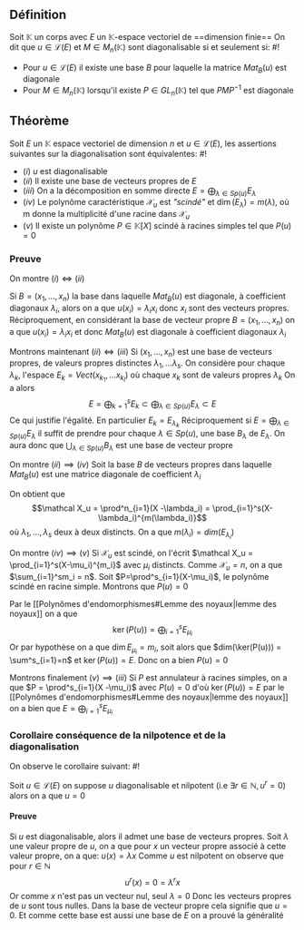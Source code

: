 ## Définition
Soit $\mathbb K$ un corps avec $E$ un $\mathbb K$-espace vectoriel de ==dimension finie==
On dit que $u \in \mathcal L(E)$ et $M \in M_n(\mathbb K)$ sont diagonalisable si et seulement si: #!

- Pour $u \in \mathcal L(E)$ il existe une base $B$ pour laquelle la matrice $Mat_B(u)$ est diagonale
- Pour $M \in M_n(\mathbb K)$ lorsqu'il existe $P \in GL_n(\mathbb K)$ tel que $PMP^{-1}$ est diagonale
<!--ID: 1715537862477-->


## Théorème
Soit $E$ un $\mathbb K$ espace vectoriel de dimension $n$ et $u \in \mathcal L(E)$, les assertions suivantes sur la diagonalisation sont équivalentes: #!

- $(i)$ $u$ est diagonalisable
- $(ii)$ Il existe une base de vecteurs propres de $E$
- $(iii)$ On a la décomposition en somme directe $E = \bigoplus_{\lambda \in Sp(u)} E_\lambda$ 
- $(iv)$ Le polynôme caractéristique $\mathcal X_u$ est *"scindé"* et $\dim(E_\lambda) = m(\lambda)$, où m donne la multiplicité d'une racine dans $\mathcal X_u$
- $(v)$ Il existe un polynôme $P \in \mathbb K[X]$ scindé à racines simples tel que $P(u)= 0$
<!--ID: 1715537862479-->


### Preuve
On montre $(i) \Leftrightarrow (ii)$

 Si $B = (x_1, \dots, x_n)$ la base dans laquelle $Mat_B(u)$ est diagonale, à coefficient diagonaux $\lambda_i$, alors on a que $u(x_i) = \lambda_ix_i$ donc $x_i$ sont des vecteurs propres.
Réciproquement, en considérant la base de vecteur propre $B=(x_1, \dots, x_n)$ on a que $u(x_i) = \lambda_ix_i$ et donc $Mat_B(u)$ est diagonale à coefficient diagonaux $\lambda_i$

Montrons maintenant $(ii) \Leftrightarrow (iii)$ 
Si $(x_1, \dots, x_n)$ est une base de vecteurs propres, de valeurs propres distinctes $\lambda_1, \dots \lambda_s$.
On considère pour chaque $\lambda_k$, l'espace $E_k = Vect(x_{k_1}, \dots x_{k_l})$ où chaque $x_k$ sont de valeurs propres $\lambda_k$
On a alors $$E = \bigoplus^s_{k=1}E_k \subset \bigoplus_{\lambda \in Sp(u)}E_\lambda \subset E$$Ce qui justifie l'égalité. En particulier $E_k = E_{\lambda_k}$ 
Réciproquement si $E = \bigoplus_{\lambda \in Sp(u)} E_\lambda$ il suffit de prendre pour chaque $\lambda \in Sp(u)$, une base $B_\lambda$ de $E_\lambda$. On aura donc que $\bigcup_{\lambda \in Sp(u)}B_\lambda$ est une base de vecteur propre

On montre $(ii) \implies (iv)$
Soit la base $B$ de vecteurs propres dans laquelle $Mat_B(u)$ est une matrice diagonale de coefficient $\lambda_i$

On obtient que
$$\mathcal X_u = \prod^n_{i=1}(X -\lambda_i) = \prod_{i=1}^s(X-\lambda_i)^{m(\lambda_i)}$$
où $\lambda_1, \dots, \lambda_s$ deux à deux distincts. On a que $m(\lambda_i) = dim(E_{\lambda_i})$

On montre $(iv) \implies (v)$
Si $\mathcal X_u$ est scindé, on l'écrit $\mathcal X_u = \prod_{i=1}^s(X-\mu_i)^{m_i}$ avec $\mu_i$ distincts.
Comme $\mathcal X_u = n$, on a que $\sum_{i=1}^sm_i = n$.
Soit $P=\prod^s_{i=1}(X-\mu_i)$, le polynôme scindé en racine simple. Montrons que $P(u) = 0$

Par le [[Polynômes d'endomorphismes#Lemme des noyaux|lemme des noyaux]] on a que
$$\ker(P(u)) = \bigoplus_{i=1}^sE_{\mu_i}$$
Or par hypothèse on a que $\dim E_{\mu_i} = m_i$, soit alors que $dim(\ker(P(u))) = \sum^s_{i=1}=n$ et $\ker(P(u)) = E$. Donc on a bien $P(u) = 0$

Montrons finalement $(v) \implies (iii)$
Si $P$ est annulateur à racines simples, on a que $P = \prod^s_{i=1}(X -\mu_i)$ avec $P(u) = 0$
d'où $\ker(P(u)) = E$ par le [[Polynômes d'endomorphismes#Lemme des noyaux|lemme des noyaux]] on a bien que $E = \bigoplus_{i=1}^s E_{\mu_i}$
$$\tag*{$\blacksquare$}$$

### Corollaire conséquence de la nilpotence et de la diagonalisation
On observe le corollaire suivant: #!

Soit $u \in \mathcal L(E)$ on suppose $u$ diagonalisable et nilpotent (i.e $\exists r \in \mathbb N, u^r = 0$) alors on a que $u= 0$
<!--ID: 1715537862480-->


#### Preuve
Si $u$ est diagonalisable, alors il admet une base de vecteurs propres.
Soit $\lambda$ une valeur propre de $u$, on a que pour $x$ un vecteur propre associé à cette valeur propre, on a que: $u(x) = \lambda x$
Comme $u$ est nilpotent on observe que pour $r \in \mathbb N$
$$u^r(x) = 0 = \lambda^rx$$
Or comme $x$ n'est pas un vecteur nul, seul $\lambda = 0$
Donc les vecteurs propres de $u$ sont tous nulles.
Dans la base de vecteur propre cela signifie que $u = 0$. Et comme cette base est aussi une base de $E$ on a prouvé la généralité
$$\tag*{$\blacksquare$}$$

